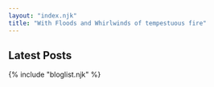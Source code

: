 ```yaml
---
layout: "index.njk"
title: "With Floods and Whirlwinds of tempestuous fire"
---
```


## Latest Posts

{% include "bloglist.njk" %}


